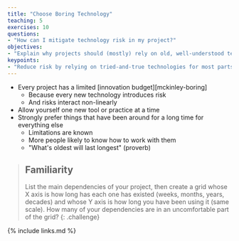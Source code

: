 ```yaml
---
title: "Choose Boring Technology"
teaching: 5
exercises: 10
questions:
- "How can I mitigate technology risk in my project?"
objectives:
- "Explain why projects should (mostly) rely on old, well-understood technologies."
keypoints:
- "Reduce risk by relying on tried-and-true technologies for most parts of a project."
---
```


*   Every project has a limited [innovation budget][mckinley-boring]
    *   Because every new technology introduces risk
    *   And risks interact non-linearly
*   Allow yourself one new tool or practice at a time
*   Strongly prefer things that have been around for a long time for everything else
    *   Limitations are known
    *   More people likely to know how to work with them
    *   "What's oldest will last longest" (proverb)

> ## Familiarity
>
> List the main dependencies of your project,
> then create a grid
> whose X axis is how long has each one has existed
> (weeks, months, years, decades)
> and whose Y axis is how long you have been using it
> (same scale).
> How many of your dependencies are in an uncomfortable part of the grid?
{: .challenge}

{% include links.md %}
